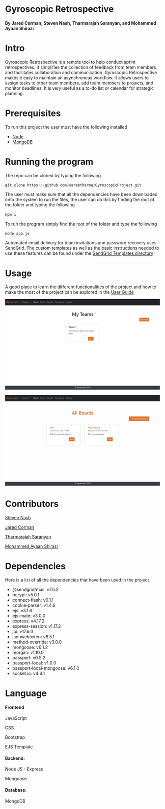 # Gyroscopic Retrospective
#### By Jared Corman, Steven Nash, Tharmarajah Saranyan, and Mohammed Ayaan Shirazi
# Intro

Gyroscopic Retrospective is a remote tool to help conduct sprint retrospectives. It simplifies the collection of feedback from team members and facilitates collaboration and communication. Gyroscopic Retrospective makes it easy to maintain an asynchronous workflow. It allows users to assign tasks to other team members, add team members to projects, and monitor deadlines. It is very useful as a to-do list or calendar for strategic planning. 



# Prerequisites

To run this project the user must have the following installed

- [Node](https://nodejs.org/en/download/)
- [MongoDB](https://www.mongodb.com/try/download/community)
  

# Running the program

The repo can be cloned by typing the following

```powershell
git clone https://github.com/sarantharma/GyroscopicProject.git
```

The user must make sure that all the dependencies have been downloaded onto the system to run the files, the user can do this by finding the root of the folder and typing the following

```powershell
npm i
```

To run the program simply find the root of the folder and type the following 

```node
node app.js
```

Automated email delivery for team invitations and password recovery uses SendGrid. The custom templates as well as the basic instructions needed to use these features can be found under the [SendGrid Templates directory](https://github.com/sarantharma/GyroscopicProject/tree/passport/SendGrid%20Templates)


# Usage

A good place to learn the different functionalities of the project and how to make the most of the project can be explored in the [User Guide](https://github.com/sarantharma/GyroscopicProject/tree/passport/User%20Guides)

![Animation3](https://github.com/sarantharma/GyroscopicProject/blob/passport/public/img/Animation3.gif)

![Animation4](https://github.com/sarantharma/GyroscopicProject/blob/passport/public/img/Animation4.gif)

# Contributors

[Steven Nash](https://www.linkedin.com/in/steven-nash-306b84198/)

[Jared Corman](https://www.linkedin.com/in/jared-corman-001/) 

[Tharmarajah Saranyan](https://www.linkedin.com/in/tharmarajah-saranyan-330095174/) 

[Mohammed Ayaan Shirazi](https://www.linkedin.com/in/ayaan-shirazi-157b06153/)



# Dependencies

Here is a list of all the dependencies that have been used in the project

- @sendgrid/mail: v7.6.2
-  bcrypt: v5.0.1
- connect-flash: v0.1.1
- cookie-parser: v1.4.6
- ejs: v3.1.6
- ejs-mate: v3.0.0
- express: v4.17.2
- express-session: v1.17.2
- joi: v17.6.0
- jsonwebtoken: v8.5.1
- method-override: v3.0.0
- mongoose: v6.1.2
- morgan: v1.10.0
- passport: v0.5.2
- passport-local: v1.0.0
- passport-local-mongoose: v6.1.0
- socket.io: v4.4.1

# Language

#### Frontend

JavaScript

CSS

Bootstrap

EJS Template

#### Backend:

Node JS - Express

Mongoose

#### Database:

MongoDB



